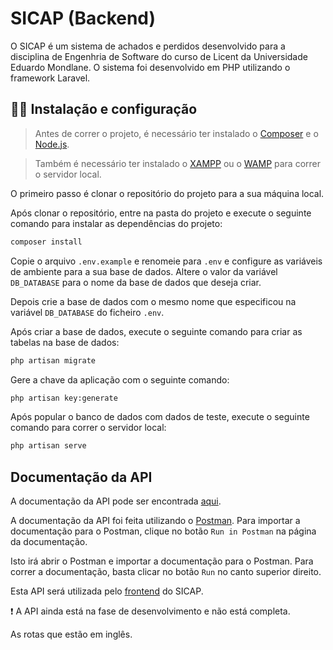 # SICAP (Backend)

O SICAP é um sistema de achados e perdidos desenvolvido para a disciplina de Engenhria de Software do curso de Licent da Universidade Eduardo Mondlane. O sistema foi desenvolvido em PHP utilizando o framework Laravel.

## 🧑‍💻 Instalação e configuração

> Antes de correr o projeto, é necessário ter instalado o [Composer](https://getcomposer.org/) e o [Node.js](https://nodejs.org/en/). 

> Também é necessário ter instalado o [XAMPP](https://www.apachefriends.org/pt_br/index.html) ou o [WAMP](http://www.wampserver.com/en/) para correr o servidor local.

O primeiro passo é clonar o repositório do projeto para a sua máquina local.

Após clonar o repositório, entre na pasta do projeto e execute o seguinte comando para instalar as dependências do projeto:

```bash
composer install
```

Copie o arquivo `.env.example` e renomeie para `.env` e configure as variáveis de ambiente para a sua base de dados. Altere o valor da variável `DB_DATABASE` para o nome da base de dados que deseja criar.

Depois crie a base de dados com o mesmo nome que especificou na variável `DB_DATABASE` do ficheiro `.env`.

Após criar a base de dados, execute o seguinte comando para criar as tabelas na base de dados:

```bash
php artisan migrate
```

Gere a chave da aplicação com o seguinte comando:

```bash
php artisan key:generate
```

Após popular o banco de dados com dados de teste, execute o seguinte comando para correr o servidor local:

```bash
php artisan serve
```

## Documentação da API

A documentação da API pode ser encontrada [aqui](https://documenter.getpostman.com/view/23156057/2s8YYCv6Ng).

A documentação da API foi feita utilizando o [Postman](https://www.postman.com/). Para importar a documentação para o Postman, clique no botão `Run in Postman` na página da documentação.

Isto irá abrir o Postman e importar a documentação para o Postman. Para correr a documentação, basta clicar no botão `Run` no canto superior direito.

Esta API será utilizada pelo [frontend]() do SICAP.

:exclamation: A API ainda está na fase de desenvolvimento e não está completa.

As rotas que estão em inglês.